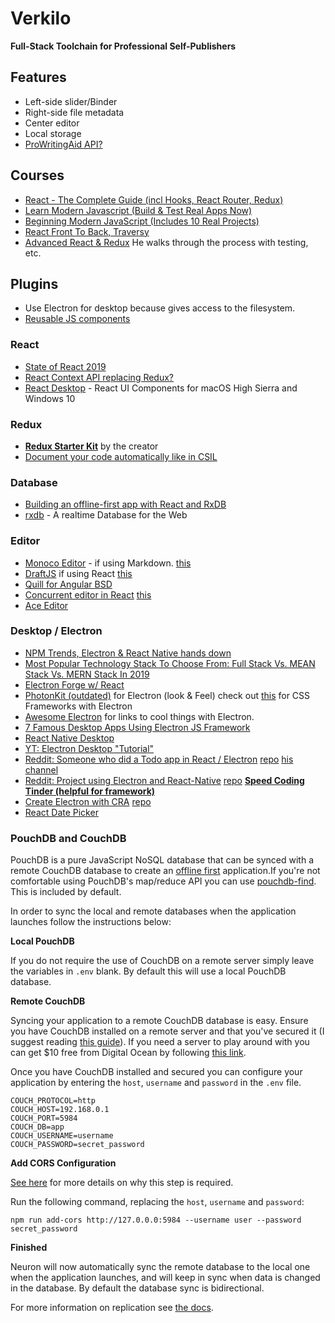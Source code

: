 # Verkilo

**Full-Stack Toolchain for Professional Self-Publishers**

## Features

* Left-side slider/Binder
* Right-side file metadata
* Center editor
* Local storage
* [ProWritingAid API?](https://prowritingaid.com/en/App/API)

## Courses

* [React - The Complete Guide (incl Hooks, React Router, Redux)](https://www.udemy.com/react-the-complete-guide-incl-redux/learn/lecture/8268510)
* [Learn Modern Javascript (Build & Test Real Apps Now)](https://www.udemy.com/modern-javascript-from-the-beginning/)
* [Beginning Modern JavaScript (Includes 10 Real Projects)](https://www.udemy.com/modern-javascript-from-the-beginning/)
* [React Front To Back, Traversy](https://www.udemy.com/react-front-to-back/)
* [Advanced React & Redux](https://www.udemy.com/course/react-redux-tutorial/) He walks through the process with testing, etc.

## Plugins

* Use Electron for desktop because gives access to the filesystem.
* [Reusable JS components](https://github.com/teambit/bit)

### React

* [State of React 2019](https://blog.bitsrc.io/state-of-react-state-management-in-2019-779647206bbc)
* [React Context API replacing Redux?](https://blog.bitsrc.io/react-context-api-a-replacement-for-redux-6e20790492b3)
* [React Desktop](https://github.com/gabrielbull/react-desktop) - React UI Components for macOS High Sierra and Windows 10

### Redux

* **[Redux Starter Kit](https://redux-starter-kit.js.org/)** by the creator
* [Document your code automatically like in CSIL](https://react-styleguidist.js.org/)

### Database
* [Building an offline-first app with React and RxDB](https://blog.logrocket.com/building-an-offline-first-app-with-react-and-rxdb-e97a1fa64356)
* [rxdb](https://github.com/pubkey/rxdb) - A realtime Database for the Web

### Editor
* [Monoco Editor](https://microsoft.github.io/monaco-editor/index.html) - if using Markdown. [this](https://github.com/Microsoft/monaco-editor)
* [DraftJS](https://draftjs.org/) if using React [this](https://jpuri.github.io/react-draft-wysiwyg/#/)
* [Quill for Angular BSD](https://github.com/KillerCodeMonkey/ngx-quill)
* [Concurrent editor in React](https://medium.com/@ethanryan/making-a-simple-real-time-collaboration-app-with-react-node-express-and-yjs-a261597fdd44) [this](https://hackernoon.com/building-conclave-a-decentralized-real-time-collaborative-text-editor-a6ab438fe79f)
* [Ace Editor](https://github.com/securingsincity/react-ace)

### Desktop / Electron

* [NPM Trends, Electron & React Native hands down](https://www.npmtrends.com/react-desktop-vs-electron-vs-electron-forge-vs-electron-compile-vs-electron-packager-vs-react-native)
* [Most Popular Technology Stack To Choose From: Full Stack Vs. MEAN Stack Vs. MERN Stack In 2019](https://hackernoon.com/most-popular-technology-stack-to-choose-from-full-stack-vs-mean-stack-vs-mern-stack-in-2019-d12c0a17439a)
* [Electron Forge w/ React](https://electronforge.io/templates)
* [PhotonKit (outdated)](http://photonkit.com/) for Electron (look & Feel) check out [this](https://discuss.atom.io/t/what-framework-you-are-using-to-style-your-electron-app/60199/2) for CSS Frameworks with Electron
* [Awesome Electron](https://github.com/sindresorhus/awesome-electron) for links to cool things with Electron.
* [7 Famous Desktop Apps Using Electron JS Framework](https://brainhub.eu/blog/electron-framework-example-apps/)
* [React Native Desktop](https://github.com/status-im/react-native-desktop)
* [YT: Electron Desktop "Tutorial"](https://www.youtube.com/watch?v=CmsA5CfQNN8)
* [Reddit: Someone who did a Todo app in React / Electron](https://www.reddit.com/r/reactjs/comments/cl8wyu/made_my_first_desktop_app_using_electron_and/) [repo](https://github.com/karlhadwen/todoist) [his channel](https://www.youtube.com/channel/UC1DUQiZduv_yNZy0O7n_iHA)
* [Reddit: Project using Electron and React-Native](https://www.reddit.com/r/reactjs/comments/a1pue3/buttercup_free_opensource_password_manager_built/) [repo](https://github.com/buttercup/buttercup-desktop) **[Speed Coding Tinder (helpful for framework)](https://www.youtube.com/watch?v=wLGM04oi_wE)**
* [Create Electron with CRA](https://www.freecodecamp.org/news/building-an-electron-application-with-create-react-app-97945861647c/) [repo](https://github.com/csepulv/electron-with-create-react-app)
* [React Date Picker](https://airbnb.io/react-dates/?path=/story/daterangepicker-drp--default)

### PouchDB and CouchDB

PouchDB is a pure JavaScript NoSQL database that can be synced with a remote CouchDB database to create an [offline first](http://offlinefirst.org/) application.If you're not comfortable using PouchDB's map/reduce API you can use [pouchdb-find](https://github.com/nolanlawson/pouchdb-find). This is included by default.

In order to sync the local and remote databases when the application launches follow the instructions below:

**Local PouchDB**

If you do not require the use of CouchDB on a remote server simply leave the variables in `.env` blank. By default this will use a local PouchDB database.

**Remote CouchDB**

Syncing your application to a remote CouchDB database is easy. Ensure you have CouchDB installed on a remote server and that you've secured it (I suggest reading [this guide](http://guide.couchdb.org/draft/security.html)). If you need a server to play around with you can get $10 free from Digital Ocean by following [this link](https://m.do.co/c/dde4646baa31).

Once you have CouchDB installed and secured you can configure your application by entering the `host`, `username` and `password` in the `.env` file.

    COUCH_PROTOCOL=http
    COUCH_HOST=192.168.0.1
    COUCH_PORT=5984
    COUCH_DB=app
    COUCH_USERNAME=username
    COUCH_PASSWORD=secret_password

**Add CORS Configuration**

[See here](https://github.com/pouchdb/add-cors-to-couchdb) for more details on why this step is required.

Run the following command, replacing the `host`, `username` and `password`:

    npm run add-cors http://127.0.0.0:5984 --username user --password secret_password

**Finished**

Neuron will now automatically sync the remote database to the local one when the application launches, and will keep in sync when data is changed in the database. By default the database sync is bidirectional.

For more information on replication see [the docs](https://pouchdb.com/guides/replication.html).
